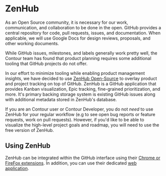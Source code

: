 # ZenHub

As an Open Source community, it is necessary for our work, communication, and collaboration to be done in the open.
GitHub provides a central repository for code, pull requests, issues, and documentation.  When applicable, we will use Google Docs for design reviews, proposals, and other working documents.

While GitHub issues, milestones, and labels generally work pretty well, the Contour team has found that product planning requires some additional tooling that GitHub projects do not offer.  

In our effort to minimize tooling while enabling product management insights, we have decided to use [ZenHub Open-Source](https://www.zenhub.com/blog/open-source/) to overlay product and project tracking on top of GitHub.
ZenHub is a GitHub application that provides Kanban visualization, Epic tracking, fine-grained prioritization, and more.  It's primary backing storage system is existing GitHub issues along with additional metadata stored in ZenHub's database.

If you are an Contour user or Contour Developer, you do not _need_ to use ZenHub for your regular workflow (e.g to see open bug reports or feature requests, work on pull requests).  However, if you'd like to be able to visualize the high-level project goals and roadmap, you will need to use the free version of ZenHub.

## Using ZenHub

ZenHub can be integrated within the GitHub interface using their [Chrome or FireFox extensions](https://www.zenhub.com/extension).  In addition, you can use their dedicated [web application](https://app.zenhub.com/).
